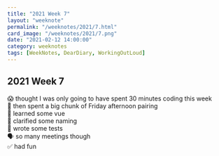 ```yaml
---
title: "2021 Week 7"
layout: "weeknote"
permalink: "/weeknotes/2021/7.html"
card_image: "/weeknotes/2021/7.png"
date: "2021-02-12 14:00:00"
category: weeknotes
tags: [WeekNotes, DearDiary, WorkingOutLoud]
---
```


## 2021 Week 7

😱 thought I was only going to have spent 30 minutes coding this week <br/>
💖 then spent a big chunk of Friday afternoon pairing <br/>
🧠 learned some vue <br />
🔎 clarified some naming <br />
🔬 wrote some tests <br/>
🗣 so many meetings though <br/>
✅ had fun

